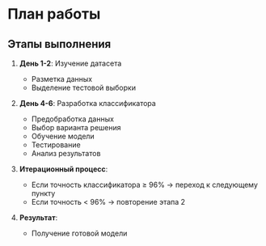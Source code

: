 # План работы

## Этапы выполнения

1. **День 1-2**: Изучение датасета
   - Разметка данных
   - Выделение тестовой выборки

2. **День 4-6**: Разработка классификатора
   - Предобработка данных
   - Выбор варианта решения
   - Обучение модели
   - Тестирование
   - Анализ результатов

3. **Итерационный процесс**:
   - Если точность классификатора ≥ 96% → переход к следующему пункту
   - Если точность < 96% → повторение этапа 2

4. **Результат**:
   - Получение готовой модели